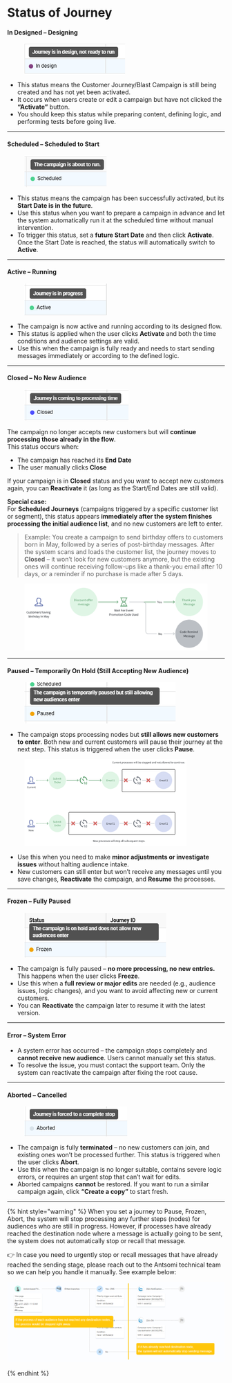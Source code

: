 # Status of Journey

#### **In Designed – Designing**

<figure><img src="../../.gitbook/assets/image (4150).png" alt=""><figcaption></figcaption></figure>

* This status means the Customer Journey/Blast Campaign is still being created and has not yet been activated.
* It occurs when users create or edit a campaign but have not clicked the **“Activate”** button. &#x20;
* You should keep this status while preparing content, defining logic, and performing tests before going live.

***

#### **Scheduled – Scheduled to Start**

<figure><img src="../../.gitbook/assets/image (2).png" alt=""><figcaption></figcaption></figure>

* This status means the campaign has been successfully activated, but its **Start Date is in the future**.
* Use this status when you want to prepare a campaign in advance and let the system automatically run it at the scheduled time without manual intervention.
* To trigger this status, set a **future Start Date** and then click **Activate**. Once the Start Date is reached, the status will automatically switch to **Active**.

***

#### **Active – Running**

<figure><img src="../../.gitbook/assets/image (1).png" alt=""><figcaption></figcaption></figure>

* The campaign is now active and running according to its designed flow.
* This status is applied when the user clicks **Activate** and both the time conditions and audience settings are valid.
* Use this when the campaign is fully ready and needs to start sending messages immediately or according to the defined logic.

***

#### **Closed – No New Audience**

<figure><img src="../../.gitbook/assets/image (4).png" alt=""><figcaption></figcaption></figure>

The campaign no longer accepts new customers but will **continue processing those already in the flow**.\
This status occurs when:

* The campaign has reached its **End Date**
* The user manually clicks **Close**

If your campaign is in **Closed** status and you want to accept new customers again, you can **Reactivate** it (as long as the Start/End Dates are still valid).

**Special case:**\
For **Scheduled Journeys** (campaigns triggered by a specific customer list or segment), this status appears **immediately after the system finishes processing the initial audience list**, and no new customers are left to enter.

> Example: You create a campaign to send birthday offers to customers born in May, followed by a series of post-birthday messages. After the system scans and loads the customer list, the journey moves to **Closed** – it won’t look for new customers anymore, but the existing ones will continue receiving follow-ups like a thank-you email after 10 days, or a reminder if no purchase is made after 5 days.
>
>

<figure><img src="../../.gitbook/assets/image (5).png" alt=""><figcaption></figcaption></figure>

***

#### **Paused – Temporarily On Hold (Still Accepting New Audience)**

<figure><img src="../../.gitbook/assets/image.png" alt=""><figcaption></figcaption></figure>

* The campaign stops processing nodes but **still allows new customers to enter**. Both new and current customers will pause their journey at the next step. This status is triggered when the user clicks **Pause**.

<figure><img src="../../.gitbook/assets/image (2) (1).png" alt="" width="375"><figcaption></figcaption></figure>

* Use this when you need to make **minor adjustments or investigate issues** without halting audience intake.
* New customers can still enter but won’t receive any messages until you save changes, **Reactivate** the campaign, and **Resume** the processes.

***

#### **Frozen – Fully Paused**

<figure><img src="../../.gitbook/assets/image (4149).png" alt=""><figcaption></figcaption></figure>

* The campaign is fully paused – **no more processing, no new entries.** This happens when the user clicks **Freeze**.
* Use this when a **full review or major edits** are needed (e.g., audience issues, logic changes), and you want to avoid affecting new or current customers.
* You can **Reactivate** the campaign later to resume it with the latest version.

***

#### **Error – System Error**

* A system error has occurred – the campaign stops completely and **cannot receive new audience**. Users cannot manually set this status.
* To resolve the issue, you must contact the support team. Only the system can reactivate the campaign after fixing the root cause.

***

#### **Aborted – Cancelled**

<figure><img src="../../.gitbook/assets/image (3).png" alt=""><figcaption></figcaption></figure>

* The campaign is fully **terminated** – no new customers can join, and existing ones won’t be processed further. This status is triggered when the user clicks **Abort**.
* Use this when the campaign is no longer suitable, contains severe logic errors, or requires an urgent stop that can’t wait for edits.
* Aborted campaigns **cannot** be restored. If you want to run a similar campaign again, click **“Create a copy”** to start fresh.

***

{% hint style="warning" %}
When you set a journey to Pause, Frozen, Abort, the system will stop processing any further steps (nodes) for audiences who are still in progress. However, if processes have already reached the destination node where a message is actually going to be sent, the system does not automatically stop or recall that message.

👉 In case you need to urgently stop or recall messages that have already reached the sending stage, please reach out to the Antsomi technical team so we can help you handle it manually. See example below:

<p align="center"><img src="../../.gitbook/assets/image (4152).png" alt="" data-size="original"></p>
{% endhint %}
